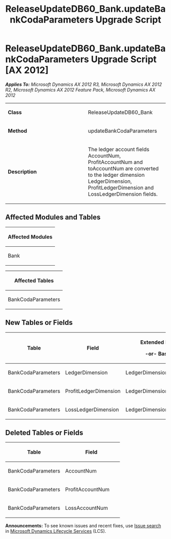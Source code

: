 ﻿---
title: ReleaseUpdateDB60_Bank.updateBankCodaParameters Upgrade Script
TOCTitle: ReleaseUpdateDB60_Bank.updateBankCodaParameters Upgrade Script
ms:assetid: b40a6d88-9fa6-2417-7982-ba6e305864f8
ms:mtpsurl: https://msdn.microsoft.com/en-us/library/JJ736950(v=AX.60)
ms:contentKeyID: 49710634
ms.date: 05/18/2015
mtps_version: v=AX.60
---

# ReleaseUpdateDB60\_Bank.updateBankCodaParameters Upgrade Script [AX 2012]


_**Applies To:** Microsoft Dynamics AX 2012 R3, Microsoft Dynamics AX 2012 R2, Microsoft Dynamics AX 2012 Feature Pack, Microsoft Dynamics AX 2012_

<table>
<colgroup>
<col style="width: 50%" />
<col style="width: 50%" />
</colgroup>
<tbody>
<tr class="odd">
<td><p><strong>Class</strong></p></td>
<td><p>ReleaseUpdateDB60_Bank</p></td>
</tr>
<tr class="even">
<td><p><strong>Method</strong></p></td>
<td><p>updateBankCodaParameters</p></td>
</tr>
<tr class="odd">
<td><p><strong>Description</strong></p></td>
<td><p>The ledger account fields AccountNum, ProfitAccountNum and toAccountNum are converted to the ledger dimension LedgerDimension, ProfitLedgerDimension and LossLedgerDimension fields.</p></td>
</tr>
</tbody>
</table>


## Affected Modules and Tables

<table>
<colgroup>
<col style="width: 100%" />
</colgroup>
<thead>
<tr class="header">
<th><p>Affected Modules</p></th>
</tr>
</thead>
<tbody>
<tr class="odd">
<td><p>Bank</p></td>
</tr>
</tbody>
</table>


<table>
<colgroup>
<col style="width: 100%" />
</colgroup>
<thead>
<tr class="header">
<th><p>Affected Tables</p></th>
</tr>
</thead>
<tbody>
<tr class="odd">
<td><p>BankCodaParameters</p></td>
</tr>
</tbody>
</table>


## New Tables or Fields

<table>
<colgroup>
<col style="width: 33%" />
<col style="width: 33%" />
<col style="width: 33%" />
</colgroup>
<thead>
<tr class="header">
<th><p>Table</p></th>
<th><p>Field</p></th>
<th><p>Extended Data Type</p>
<p>-or- Base Enum</p></th>
</tr>
</thead>
<tbody>
<tr class="odd">
<td><p>BankCodaParameters</p></td>
<td><p>LedgerDimension</p></td>
<td><p>LedgerDimensionDefaultAccount</p></td>
</tr>
<tr class="even">
<td><p>BankCodaParameters</p></td>
<td><p>ProfitLedgerDimension</p></td>
<td><p>LedgerDimensionDefaultAccount</p></td>
</tr>
<tr class="odd">
<td><p>BankCodaParameters</p></td>
<td><p>LossLedgerDimension</p></td>
<td><p>LedgerDimensionDefaultAccount</p></td>
</tr>
</tbody>
</table>


## Deleted Tables or Fields

<table>
<colgroup>
<col style="width: 50%" />
<col style="width: 50%" />
</colgroup>
<thead>
<tr class="header">
<th><p>Table</p></th>
<th><p>Field</p></th>
</tr>
</thead>
<tbody>
<tr class="odd">
<td><p>BankCodaParameters</p></td>
<td><p>AccountNum</p></td>
</tr>
<tr class="even">
<td><p>BankCodaParameters</p></td>
<td><p>ProfitAccountNum</p></td>
</tr>
<tr class="odd">
<td><p>BankCodaParameters</p></td>
<td><p>LossAccountNum</p></td>
</tr>
</tbody>
</table>

  
**Announcements:** To see known issues and recent fixes, use [Issue search](http://go.microsoft.com/fwlink/?linkid=389258) in [Microsoft Dynamics Lifecycle Services](http://go.microsoft.com/fwlink/?linkid=306505) (LCS).

